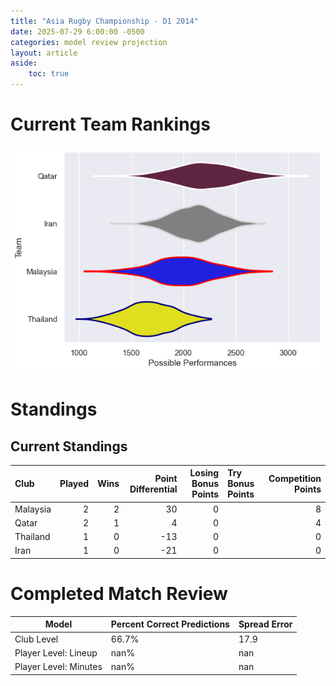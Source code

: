 ```yaml
---  
title: "Asia Rugby Championship - D1 2014"  
date: 2025-07-29 6:00:00 -0500  
categories: model review projection  
layout: article  
aside:  
    toc: true  
---
```

# Current Team Rankings


![Club Rankings](plots/rankings_Asia_Rugby_Championship_-_D1_2014.png)
# Standings

## Current Standings


| Club     |   Played |   Wins |   Point Differential |   Losing Bonus Points | Try Bonus Points   |   Competition Points |
|:---------|---------:|-------:|---------------------:|----------------------:|:-------------------|---------------------:|
| Malaysia |        2 |      2 |                   30 |                     0 |                    |                    8 |
| Qatar    |        2 |      1 |                    4 |                     0 |                    |                    4 |
| Thailand |        1 |      0 |                  -13 |                     0 |                    |                    0 |
| Iran     |        1 |      0 |                  -21 |                     0 |                    |                    0 |



# Completed Match Review


| Model | Percent Correct Predictions | Spread Error |
| ------ | ------ | ------ |
| Club Level | 66.7% | 17.9 |
| Player Level: Lineup | nan% | nan |
| Player Level: Minutes | nan% | nan |

